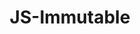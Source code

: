 ---
title:  "JS-Immutable"
excerpt: "자바스크립트에서 불변객체를 다루는 방법"

categories:
  - javascript
tags:
  - javascript
  - study
last_modified_at: 2021-06-10T22:10:00-00:00
---
